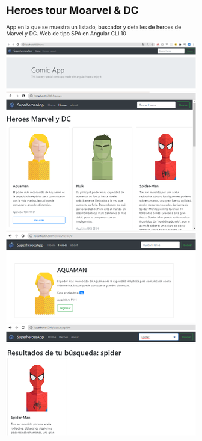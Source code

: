 # Heroes tour Moarvel & DC

App en la que se muestra un listado, buscador y detalles de heroes de Marvel y DC.
Web de tipo SPA en Angular CLI 10

<img src="images_app/2020-07-30_02h50_20_primero.png">
<img src="images_app/2020-07-30_02h51_42_segundo.png">
<img src="images_app/2020-07-30_02h53_34_tercero.png">
<img src="images_app/2020-07-30_02h54_06_cuarto.png">

